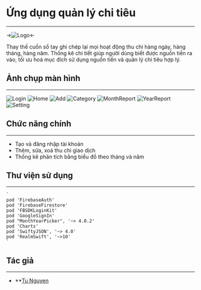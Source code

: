 #  Ứng dụng quản lý chi tiêu
***
->![Logo](/MoneyManagementApp/Assets.xcassets/Appicon)<-

Thay thế cuốn sổ tay ghi chép lại mọi hoạt động thu chi hàng ngày, hàng tháng, hàng năm.
Thống kê chi tiết giúp người dùng biết được nguồn tiền ra vào, tối ưu hoá mục đích sử dụng nguồn tiền và quản lý chi tiêu hợp lý.

## Ảnh chụp màn hình
***
![Login](/Users/morhn/Desktop/MoneyManagementApp/MoneyManagementApp/Resource/Image/login.png)
![Home](/Users/morhn/Desktop/MoneyManagementApp/MoneyManagementApp/Resource/Image/home.png)
![Add](/Users/morhn/Desktop/MoneyManagementApp/MoneyManagementApp/Resource/Image/add.png)
![Category](/Users/morhn/Desktop/MoneyManagementApp/MoneyManagementApp/Resource/Image/category.png)
![MonthReport](/Users/morhn/Desktop/MoneyManagementApp/MoneyManagementApp/Resource/Image/month.png)
![YearReport](/Users/morhn/Desktop/MoneyManagementApp/MoneyManagementApp/Resource/Image/year.png)
![Setting](/Users/morhn/Desktop/MoneyManagementApp/MoneyManagementApp/Resource/Image/setting.png)

## Chức năng chính
***
* Tạo và đăng nhập tài khoản
* Thêm, sửa, xoá thu chi giao dịch
* Thống kê phân tích bằng biểu đồ theo tháng và năm

## Thư viện sử dụng
***
    `
    pod 'FirebaseAuth'
    pod 'FirebaseFirestore'
    pod 'FBSDKLoginKit'
    pod 'GoogleSignIn'
    pod "MonthYearPicker", '~> 4.0.2'
    pod 'Charts'
    pod 'SwiftyJSON', '~> 4.0'
    pod 'RealmSwift', '~>10'
    `

## Tác giả
***
* **[Tu Nguyen](https://www.facebook.com/tuna194/)
